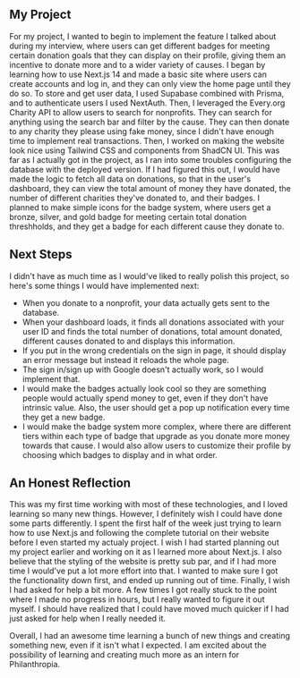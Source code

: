 ## My Project

For my project, I wanted to begin to implement the feature I talked about during my interview, where users can get different badges for meeting certain donation goals that they can display on their profile, giving them an incentive to donate more and to a wider variety of causes. I began by learning how to use Next.js 14 and made a basic site where users can create accounts and log in, and they can only view the home page until they do so. To store and get user data, I used Supabase combined with Prisma, and to authenticate users I used NextAuth. Then, I leveraged the Every.org Charity API to allow users to search for nonprofits. They can search for anything using the search bar and filter by the cause. They can then donate to any charity they please using fake money, since I didn't have enough time to implement real transactions. Then, I worked on making the website look nice using Tailwind CSS and components from ShadCN UI. This was far as I actually got in the project, as I ran into some troubles configuring the database with the deployed version. If I had figured this out, I would have made the logic to fetch all data on donations, so that in the user's dashboard, they can view the total amount of money they have donated, the number of different charities they've donated to, and their badges. I planned to make simple icons for the badge system, where users get a bronze, silver, and gold badge for meeting certain total donation threshholds, and they get a badge for each different cause they donate to.

## Next Steps

I didn't have as much time as I would've liked to really polish this project, so here's some things I would have implemented next:
- When you donate to a nonprofit, your data actually gets sent to the database.
- When your dashboard loads, it finds all donations associated with your user ID and finds the total number of donations, total amount donated, different causes donated to and displays this information.
- If you put in the wrong credentials on the sign in page, it should display an error message but instead it reloads the whole page.
- The sign in/sign up with Google doesn't actually work, so I would implement that.
- I would make the badges actually look cool so they are something people would actually spend money to get, even if they don't have intrinsic value. Also, the user should get a pop up notification every time they get a new badge.
- I would make the badge system more complex, where there are different tiers within each type of badge that upgrade as you donate more money towards that cause. I would also allow users to customize their profile by choosing which badges to display and in what order.

## An Honest Reflection

This was my first time working with most of these technologies, and I loved learning so many new things. However, I definitely wish I could have done some parts differently. I spent the first half of the week just trying to learn how to use Next.js and following the complete tutorial on their website before I even started my actualy project. I wish I had started planning out my project earlier and working on it as I learned more about Next.js. I also believe that the styling of the website is pretty sub par, and if I had more time I would've put a lot more effort into that. I wanted to make sure I got the functionality down first, and ended up running out of time. Finally, I wish I had asked for help a bit more. A few times I got really stuck to the point where I made no progress in hours, but I really wanted to figure it out myself. I should have realized that I could have moved much quicker if I had just asked for help when I really needed it.

Overall, I had an awesome time learning a bunch of new things and creating something new, even if it isn't what I expected. I am excited about the possibility of learning and creating much more as an intern for Philanthropia.
